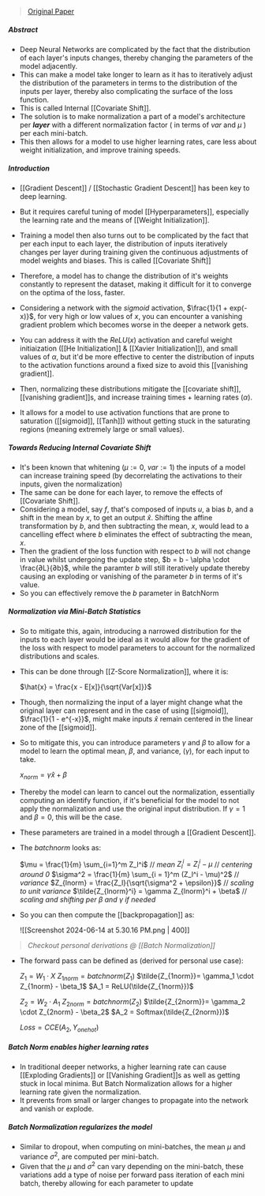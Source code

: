 > [Original Paper](https://arxiv.org/pdf/1502.03167)

##### **Abstract**

- Deep Neural Networks are complicated by the fact that the distribution of each layer's inputs changes, thereby changing the parameters of the model adjacently. 
- This can make a model take longer to learn as it has to iteratively adjust the distribution of the parameters in terms to the distribution of the inputs per layer, thereby also complicating the surface of the loss function.
- This is called Internal [[Covariate Shift]].
- The solution is to make normalization a part of a model's architecture per ***layer*** with a different normalization factor ( in terms of $var$ and $\mu$ ) per each mini-batch.
- This then allows for a model to use higher learning rates, care less about weight initialization, and improve training speeds.

##### **Introduction**

- [[Gradient Descent]] / [[Stochastic Gradient Descent]] has been key to deep learning.
- But it requires careful tuning of model [[Hyperparameters]], especially the learning rate and the means of [[Weight Initialization]]. 
- Training a model then also turns out to be complicated by the fact that per each input to each layer, the distribution of inputs iteratively changes per layer during training given the continuous adjustments of model weights and biases. This is called [[Covariate Shift]]
- Therefore, a model has to change the distribution of it's weights constantly to represent the dataset, making it difficult for it to converge on the optima of the loss, faster.
- Considering a network with the $sigmoid$ activation, $\frac{1}{1 + exp(-x)}$, for very high or low values of $x$, you can encounter a vanishing gradient problem which becomes worse in the deeper a network gets.
- You can address it with the $ReLU(x)$ activation and careful weight initiaization ([[He Initialization]] & [[Xavier Initialization]]), and small values of $\alpha$, but it'd be more effective to center the distribution of inputs to the activation functions around a fixed size to avoid this [[vanishing gradient]].

- Then, normalizing these distributions mitigate the [[covariate shift]], [[vanishing gradient]]s, and increase training times + learning rates ($\alpha$).
- It allows for a model to use activation functions that are prone to saturation ([[sigmoid]], [[Tanh]]) without getting stuck in the saturating regions (meaning extremely large or small values).

##### **Towards Reducing Internal Covariate Shift**

- It's been known that whitening ($\mu := 0$, $var := 1$) the inputs of a model can increase training speed (by decorrelating the activations to their inputs, given the normalization)
- The same can be done for each layer, to remove the effects of [[Covariate Shift]].
- Considering a model, say $f$, that's composed of inputs $u$, a bias $b$, and a shift in the mean by $x$, to get an output $\hat{x}$. Shifting the affine transformation by $b$, and then subtracting the mean, $x$, would lead to a cancelling effect where $b$ eliminates the effect of subtracting the mean, $x$.
- Then the gradient of the loss function with respect to $b$ will not change in value whilst undergoing the update step, $b = b - \alpha \cdot \frac{∂L}{∂b}$, while the paramter $b$ will still iteratively update thereby causing an exploding or vanishing of the parameter $b$ in terms of it's value.
- So you can effectively remove the $b$ parameter in BatchNorm

##### **Normalization via Mini-Batch Statistics**

- So to mitigate this, again, introducing a narrowed distribution for the inputs to each layer would be ideal as it would allow for the gradient of the loss with respect to model parameters to account for the normalized distributions and scales.
- This can be done through [[Z-Score Normalization]], where it is:

	$\hat{x} = \frac{x - E[x]}{\sqrt{Var[x]}}$

- Though, then normalizing the input of a layer might change what the original layer can represent and in the case of using [[sigmoid]], $\frac{1}{1 - e^{-x}}$, might make inputs $\hat{x}$ remain centered in the linear zone of the [[sigmoid]]. 
- So to mitigate this, you can introduce parameters $\gamma$ and $\beta$ to allow for a model to learn the optimal mean, $\beta$, and variance, ($\gamma$), for each input to take. 
	
	$x_{norm} = \gamma \hat{x} + \beta$

- Thereby the model can learn to cancel out the normalization, essentially computing an identify function, if it's beneficial for the model to not apply the normalization and use the original input distribution. If $\gamma = 1$ and $\beta = 0$, this will be the case.
- These parameters are trained in a model through a [[Gradient Descent]].

- The $batchnorm$ looks as:

	$\mu = \frac{1}{m} \sum_{i=1}^m Z_l^i$ // *mean*
	$Z_l^i = Z_l^i - \mu$ // *centering around 0*
	$\sigma^2 = \frac{1}{m} \sum_{i = 1}^m (Z_l^i - \mu)^2$ // *variance*
	$Z_{lnorm} = \frac{Z_l}{\sqrt{\sigma^2 + \epsilon}}$ // *scaling to unit variance*
	$\tilde{Z_{lnorm}^i} = \gamma Z_{lnorm}^i + \beta$ // *scaling and shifting per $\beta$ and $\gamma$ if needed*

- So you can then compute the [[backpropagation]] as:
	
	![[Screenshot 2024-06-14 at 5.30.16 PM.png | 400]]

> *Checkout personal derivations @ [[Batch Normalization]]*

- The forward pass can be defined as (derived for personal use case):

	$Z_1 = W_1 \cdot X$
	$Z_{1norm} = batchnorm(Z_1)$
	$\tilde{Z_{1norm}}= \gamma_1 \cdot Z_{1norm} - \beta_1$
	$A_1 = ReLU(\tilde{Z_{1norm}})$
	
	$Z_2 = W_2 \cdot A_1$
	$Z_{2norm} = batchnorm(Z_2)$
	$\tilde{Z_{2norm}}= \gamma_2 \cdot Z_{2norm} - \beta_2$
	$A_2 = Softmax(\tilde{Z_{2norm}})$
	
	$Loss = CCE(A_2, Y_{onehot})$

##### **Batch Norm enables higher learning rates**

- In traditional deeper networks, a higher learning rate can cause [[Exploding Gradients]] or [[Vanishing Gradient]]s as well as getting stuck in local minima. But Batch Normalization allows for a higher learning rate given the normalization. 
- It prevents from small or larger changes to propagate into the network and vanish or explode.

##### Batch Normalization regularizes the model

- Similar to dropout, when computing on mini-batches, the mean $\mu$ and variance $\sigma^2$, are computed per mini-batch.
- Given that the $\mu$ and $\sigma^2$ can vary depending on the mini-batch, these variations add a type of noise per forward pass iteration of each mini batch, thereby allowing for each parameter to update 